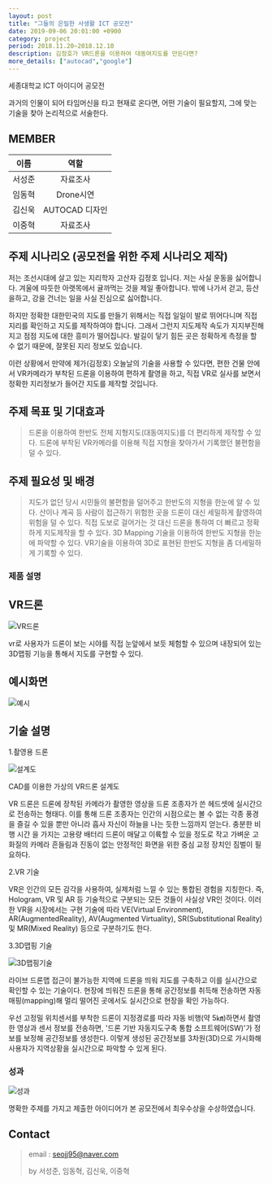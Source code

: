 ```yaml
---
layout: post
title: "그들의 은밀한 사생활 ICT 공모전"
date: 2019-09-06 20:01:00 +0900
category: project
period: 2018.11.20~2018.12.10
description: 김정호가 VR드론을 이용하여 대동여지도를 만든다면?
more_details: ["autocad","google"]
---
```


세종대학교 ICT 아이디어 공모전

과거의 인물이 되어 타임머신을 타고 현재로 온다면, 어떤 기술이 필요할지, 그에 맞는 기술을 찾아 논리적으로 서술한다.

## MEMBER

이름 | 역할
:--: | :--:
서성준 | 자료조사
임동혁 | Drone시연
김신욱 | AUTOCAD 디자인
이중혁 | 자료조사

## 주제 시나리오 (공모전을 위한 주제 시나리오 제작)

저는 조선시대에 살고 있는 지리학자 고산자 김정호 입니다. 저는 사실 운동을 싫어합니다. 겨울에 따듯한 아랫목에서 귤까먹는 것을 제일 좋아합니다. 밖에 나가서 걷고, 등산을하고, 강을 건너는 일을 사실 진심으로 싫어합니다. 

하지만 정확한 대한민국의 지도를 만들기 위해서는 직접 일일이 발로 뛰어다니며 직접 지리를 확인하고 지도를 제작하여야 합니다. 그래서 그런지 지도제작 속도가 지지부진해지고 점점 지도에 대한 흥미가 떨어집니다. 발길이 닿기 힘든 곳은 정확하게 측정을 할 수 없기 때문에, 잘못된 지리 정보도 있습니다. 

이런 상황에서 만약에 제가(김정호) 오늘날의 기술을 사용할 수 있다면, 편한 건물 안에서 VR카메라가 부착된 드론을 이용하여 편하게 촬영을 하고, 직접 VR로 실사를 보면서 정확한 지리정보가 들어간 지도를 제작할 것입니다.


## 주제 목표 및 기대효과

>드론을 이용하여 한반도 전체 지형지도(대동여지도)를 더 편리하게 제작할 수 있다.
>드론에 부착된 VR카메라를 이용해 직접 지형을 찾아가서 기록했던 불편함을 덜 수 있다.


## 주제 필요성 및 배경

>지도가 없던 당시 시민들의 불편함을 덜어주고 한반도의 지형을 한눈에 알 수 있다.
>산이나 계곡 등 사람이 접근하기 위험한 곳을 드론이 대신 세밀하게 촬영하여 위험을 덜 수 있다.
>직접 도보로 걸어가는 것 대신 드론을 통하여 더 빠르고 정확하게 지도제작을 할 수 있다.
>3D Mapping 기술을 이용하여 한반도 지형을 한눈에 파악할 수 있다.
>VR기술을 이용하여 3D로 표현된 한반도 지형을 좀 더세밀하게 기록할 수 있다.

### 제품 설명

## VR드론

![VR드론](/assets/img/project/ICT/vrdrone.PNG)


vr로 사용자가 드론이 보는 시야를 직접 눈앞에서 보듯 체험할 수 있으며 내장되어 있는 3D맵핑 기능을 통해서 지도를 구현할 수 있다.

## 예시화면

![예시](/assets/img/project/ICT/example.PNG)


## 기술 설명

1.촬영용 드론

![설계도](/assets/img/project/ICT/dronecad.PNG)

CAD를 이용한 가상의 VR드론 설계도

VR 드론은 드론에 장착된 카메라가 촬영한 영상을 드론 조종자가 쓴 헤드셋에 실시간으로 전송하는 형태다. 이를 통해 드론 조종자는 인간의 시점으로는 볼 수 없는 각종 풍경을 즐길 수 있을 뿐만 아니라 흡사 자신이 하늘을 나는 듯한 느낌까지 얻는다. 충분한 비행 시간 을 가지는 고용량 배터리 드론이 매달고 이륙할 수 있을 정도로 작고 가벼운 고화질의 카메라 흔들림과 진동이 없는 안정적인 화면을 위한 중심 교정 장치인 짐벌이 필요하다.

2.VR 기술


VR은 인간의 모든 감각을 사용하여, 실제처럼 느낄 수 있는 통합된 경험을 지칭한다. 즉, Hologram, VR 및 AR 등 기술적으로 구분되는 모든 것들이 사실상 VR인 것이다. 이러한 VR을 시장에서는 구현 기술에 따라 VE(Virtual Environment), AR(AugmentedReality), AV(Augmented Virtuality), SR(Substitutional Reality) 및 MR(Mixed Reality) 등으로 구분하기도 한다.

3.3D맵핑 기술

![3D맵핑기술](/assets/img/project/ICT/3dmapping.PNG)


라이브 드론맵 접근이 불가능한 지역에 드론을 띄워 지도를 구축하고 이를 실시간으로 확인할 수 있는 기술이다. 현장에 띄워진 드론을 통해 공간정보를 취득해 전송하면 자동 매핑(mapping)해 멀리 떨어진 곳에서도 실시간으로 현장을 확인 가능하다. 

우선 고정밀 위치센서를 부착한 드론이 지정경로를 따라 자동 비행(약 5㎞)하면서 촬영한 영상과 센서 정보를 전송하면, '드론 기반 자동지도구축 통합 소프트웨어(SW)'가 정보를 보정해 공간정보를 생성한다. 이렇게 생성된 공간정보를 3차원(3D)으로 가시화해 사용자가 지역상황을 실시간으로 파악할 수 있게 된다.

### 성과

![성과](/assets/img/project/ICT/ictawards.PNG)

명확한 주제를 가지고 제출한 아이디어가 본 공모전에서 최우수상을 수상하였습니다.

## Contact

> email : seojj95@naver.com
>
> by 서성준, 임동혁, 김신욱, 이중혁